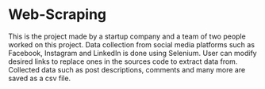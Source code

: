 # Web-Scraping
This is the project made by a startup company and a team of two people worked on this project. Data collection from social media platforms such as Facebook, Instagram and LinkedIn is done using Selenium. User can modify desired links to replace ones in the sources code to extract data from. Collected data such as post descriptions, comments and many more are saved as a csv file.
